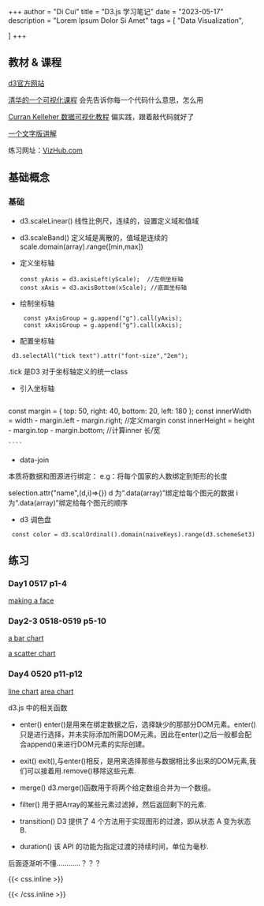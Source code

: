 +++
author = "Di Cui"
title = "D3.js 学习笔记"
date = "2023-05-17"
description = "Lorem Ipsum Dolor Si Amet"
tags = [
    "Data Visualization",

]
+++

## 教材 & 课程

[d3官方网站](https://d3js.org/)

[清华的一个可视化课程](https://www.bilibili.com/video/BV1qg411X7bB?p=2&vd_source=aff71f9dc82b763304a211b19dcf20eb) 会先告诉你每一个代码什么意思，怎么用

[Curran Kelleher 数据可视化教程](https://www.bilibili.com/video/BV1Yb411c7cM?p=4&spm_id_from=pageDriver&vd_source=aff71f9dc82b763304a211b19dcf20eb)  偏实践，跟着敲代码就好了

[一个文字版讲解](https://blog.csdn.net/weixin_46999458/article/details/113694512?spm=1001.2101.3001.6650.2&utm_medium=distribute.pc_relevant.none-task-blog-2%7Edefault%7ECTRLIST%7ERate-2-113694512-blog-115085601.235%5Ev36%5Epc_relevant_default_base3&depth_1-utm_source=distribute.pc_relevant.none-task-blog-2%7Edefault%7ECTRLIST%7ERate-2-113694512-blog-115085601.235%5Ev36%5Epc_relevant_default_base3&utm_relevant_index=5) 

练习网址：[VizHub.com](https://vizhub.com/)


## 基础概念

### 基础

- d3.scaleLinear()
  线性比例尺，连续的，设置定义域和值域


- d3.scaleBand()
  定义域是离散的，值域是连续的
  scale.domain(array).range([min,max])
 
- 定义坐标轴
  ````
  const yAxis = d3.axisLeft(yScale);  //左侧坐标轴
  const xAxis = d3.axisBottom(xScale); //底面坐标轴
  ````

- 绘制坐标轴
  ````
   const yAxisGroup = g.append("g").call(yAxis);
   const xAxisGroup = g.append("g").call(xAxis);
  ````

 - 配置坐标轴
  ````
   d3.selectAll("tick text").attr("font-size","2em");
  ````

 .tick 是D3 对于坐标轴定义的统一class

 - 引入坐标轴

   ````
  const margin = { top: 50, right: 40, bottom: 20, left: 180 };
  const innerWidth = width - margin.left - margin.right; //定义margin
  const innerHeight = height - margin.top - margin.bottom; //计算inner 长/宽
 
    ````

- data-join

 本质将数据和图源进行绑定：
  e.g：将每个国家的人数绑定到矩形的长度

  selection.attr("name",(d,i)=>{})
  d 为“.data(array)”绑定给每个图元的数据
  i 为“.data(array)”绑定给每个图元的顺序


- d3 调色盘

 ````
  const color = d3.scalOrdinal().domain(naiveKeys).range(d3.schemeSet3)
 ````

  

 

 
## 练习

### Day1   0517   p1-4

[making a face](https://vizhub.com/cuidi1996/4961fdee46c845008e61c5438a792696)


### Day2-3    0518-0519   p5-10

[a bar chart](https://vizhub.com/cuidi1996/b0ebbe28900f43d38c1cf8de2fe688a6)

[a scatter chart](https://vizhub.com/cuidi1996/58260311aa9e41ec801699b6b180b6ac)



### Day4    0520    p11-p12

[line chart](https://vizhub.com/cuidi1996/4a21c23a5a2c41de9ff91d5c3f5b86a2)
[area chart](https://vizhub.com/cuidi1996/eaccc7f619774dd0a7aa09fc4219197f)


d3.js 中的相关函数

- enter() enter()是用来在绑定数据之后，选择缺少的那部分DOM元素。enter()只是进行选择，并未实际添加所需DOM元素。因此在enter()之后一般都会配合append()来进行DOM元素的实际创建。

- exit() exit(),与enter()相反，是用来选择那些与数据相比多出来的DOM元素,我们可以接着用.remove()移除这些元素.

- merge()    d3.merge()函数用于将两个给定数组合并为一个数组。

- filter()  用于把Array的某些元素过滤掉，然后返回剩下的元素.

- transition()   D3 提供了 4 个方法用于实现图形的过渡，即从状态 A 变为状态 B.

- duration() 该 API 的功能为指定过渡的持续时间，单位为毫秒.

后面逐渐听不懂…………？？？




{{< css.inline >}}

<style>
.canon { background: white; width: 100%; height: auto; }
</style>

{{< /css.inline >}}
